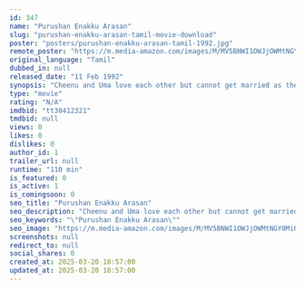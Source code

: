 ```yaml
---
id: 347
name: "Purushan Enakku Arasan"
slug: "purushan-enakku-arasan-tamil-movie-download"
poster: "posters/purushan-enakku-arasan-tamil-1992.jpg"
remote_poster: "https://m.media-amazon.com/images/M/MV5BNWI1OWJjOWMtNGY0Mi00OTQ2LWJhY2EtM2E0NzE3NmUzMzE0XkEyXkFqcGdeQXVyNTQ1MzU0Nzc@._V1_SX300.jpg"
original_language: "Tamil"
dubbed_in: null
released_date: "11 Feb 1992"
synopsis: "Cheenu and Uma love each other but cannot get married as the astrologer predicts that his first wife will die soon. So he gets married to Kalpana who claims to be sick."
type: "movie"
rating: "N/A"
imdbid: "tt30412321"
tmdbid: null
views: 0
likes: 0
dislikes: 0
author_id: 1
trailer_url: null
runtime: "110 min"
is_featured: 0
is_active: 1
is_comingsoon: 0
seo_title: "Purushan Enakku Arasan"
seo_description: "Cheenu and Uma love each other but cannot get married as the astrologer predicts that his first wife will die soon. So he gets married to Kalpana who claims to be sick."
seo_keywords: "\"Purushan Enakku Arasan\""
seo_image: "https://m.media-amazon.com/images/M/MV5BNWI1OWJjOWMtNGY0Mi00OTQ2LWJhY2EtM2E0NzE3NmUzMzE0XkEyXkFqcGdeQXVyNTQ1MzU0Nzc@._V1_SX300.jpg"
screenshots: null
redirect_to: null
social_shares: 0
created_at: 2025-03-20 18:57:00
updated_at: 2025-03-20 18:57:00
---
```


